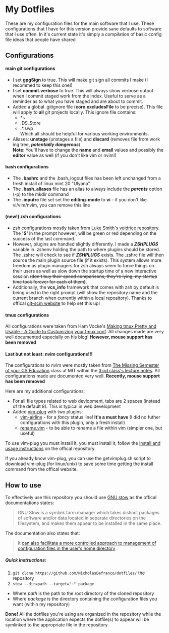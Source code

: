 # My Dotfiles

These are my configuration files for the main software that I use.
These configurations that I have for this version provide sane defaults to
software that I use often. In it's current state it's simply a compilation of
basic config file ideas that people have shared

## Configurations
#### main git configurations

* I set **gpgSign** to true. This will make git sign all commits I make (I
recommed to keep this one!)
* I set **commit.verbose** to true. This will always show verbose output when I
commit staged work from the index. Useful to serve as a reminder as to what you
have staged and are about to commit.
* Added a global .gitignore file (**core.excludesFile** to be precise). This
file will apply to **all** git projects locally. This ignore file contains:
  * *~
  * .DS_Store
  * .*.swp  
  Which all should be helpful for various working environments.
* Aliases: **unstage** (unstages a file) and **discard** (removes file from work
ing tree, **_potentially dangerous_**)  
**Note**: You'll have to change the **name** and **email** values and possibly
the **editor** value as well (if you don't like vim or nvim!)

#### bash configurations

* The **.bashrc** and the .bash_logout files has been left unchanged from a
fresh install of linux mint 20 "Ulyana"
* The **.bash_aliases** file has an alias to always include the **_parents_**
option (-p) to the mkdir command
* The **.inputrc** file set set the **editing-mode** to **vi** - if you don't
like vi/vim/nvim, you can remove this line

#### (new!) zsh configurations

* zsh configurations mostly taken from [Luke Smith's voidrice repository](https://github.com/LukeSmithxyz/voidrice). The **'$'** in the prompt however, will be green or red depending on the success
  of the last command.
* However, plugins are handled slightly differently. I made a **_ZSHPLUGS_**
  variable in .zshenv holding the path to where plugins should be stored. The
  .zshrc will check to see if **_ZSHPLUGS_** exists. The .zshrc file will then
  source the main plugin source file (if it exists). This system allows more
  freedom as plugin managers for zsh always seem to force things on their
  users as well as slow down the startup time of a new interactive session 
  ~~(don't buy their speed comparisons, they're lying, my startup time took
  forever for each of them)~~.
* Additionally, the **vcs_info** framework that comes with zsh by default is
  being used in the right prompt (will show the repository name and the current 
  branch when currently within a local repository). Thanks to offical
  [git-scm website](https://git-scm.com/book/en/v2/Appendix-A%3A-Git-in-Other-Environments-Git-in-Zsh) to help set this up!

#### tmux configurations

All configurations were taken from Ham Vocke's 
[Making tmux Pretty and Usable - A Guide to Customizing your tmux.conf](https://www.hamvocke.com/blog/a-guide-to-customizing-your-tmux-conf/).
All changes made are very well documented especially on his blog! **However,
mouse support has been removed**

#### Last but not least: nvim configurations!!!

The configurations to nvim were mostly taken from [The Missing Semester of your CS Education](https://missing.csail.mit.edu/) 
class at MIT within the [third class's lecture notes](https://missing.csail.mit.edu/2020/files/vimrc). All configurations made are documented very well.
**Recently, mouse support has been removed**

Here are my additional configurations:
* For all file types related to web devlopment, tabs are 2 spaces (instead of
the default 8). This is typical in web development
* Added [vim-plug](https://github.com/junegunn/vim-plug) with two plugins:
  * [vim-airline](https://github.com/vim-airline/vim-airline) - for a _fancy_
  status line! **It's a must have** 
  (I did no futher configurations with this plugin, only a fresh install)
  * [rename.vim](https://github.com/danro/rename.vim) - to be able to rename a
  file within vim (simpler one, but useful)
  
To use vim-plug you must install it, you must install it, follow the 
[install and usage instructions](https://github.com/junegunn/vim-plug/wiki/tutorial) on the offical repository. 

If you already know vim-plug, you can use the getvimplug.sh script to download vim-plug (for linux/unix) to save some time 
getting the install command from the offical website.

## How to use

To effectively use this repository you should use [GNU stow](https://www.gnu.org/software/stow/) as the offical documentations states:

> GNU Stow is a symlink farm manager which takes distinct packages of software
> and/or data located in separate directories on the filesystem, and makes them
> appear to be installed in the same place.

The documentation also states that:
> It [can also facilitate a more controlled approach to management of configuration files in the user's home directory](http://brandon.invergo.net/news/2012-05-26-using-gnu-stow-to-manage-your-dotfiles.html)


##### Quick instructions:
1. ```git clone https://github.com/NicholasDefranco/dotfiles/``` the repository
2. ```stow --dir=path --target="~" package``` 
  * Where _path_ is the path to the root directory of the cloned repository
  * Where _package_ is the directory containing the configuration files you want (within my repository)

**Done!** All the dotfiles you're using are organized in the repository while 
the location where the application expects the dotfile(s) to appear will be
symlinked to the appropriate file in the repository.
